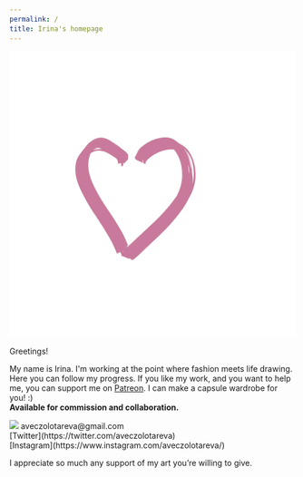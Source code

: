 ```yaml
---
permalink: /
title: Irina's homepage
---
```


<p class="tc"><img src="l.gif" class="mw6 w100"></p>
<p class="f2">Greetings!</p>

My name is Irina. I'm working at the point where fashion meets life drawing. Here you can follow my progress. If you like my work, and you want to help me, you can support me on [Patreon](https://patreon.com/irinazolotareva). I can make a capsule wardrobe for you! :)<br>
<b>Available for commission and collaboration.</b>

<img src="me" class="mw6 w100">
aveczolotareva@gmail.com <br>
[Twitter](https://twitter.com/aveczolotareva) <br>[Instagram](https://www.instagram.com/aveczolotareva/)


I appreciate so much any support of my art you’re willing to give.




